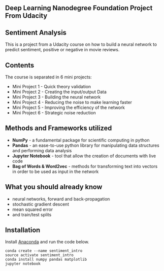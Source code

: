 ## Deep Learning Nanodegree Foundation Project From Udacity

## Sentiment Analysis

This is a project from a Udacity course on how to build a neural network to predict sentiment, positive or negative in movie reviews. 

## Contents

The course is separated in 6 mini projects:

- Mini Project 1 - Quick theory validation 
- Mini Project 2 - Creating the input/output Data
- Mini Project 3 - Building the neural network
- Mini Project 4 - Reducing the noise to make learning faster
- Mini Project 5 - Improving the efficiency of the network
- Mini Project 6 - Strategic noise reduction

## Methods and Frameworks utilized

- **NumPy** - a fundamental package for scientific computing in python
- **Pandas** - an ease-to-use python library for manipulating data structures and performing data analysis
- **Jupyter Notebook** - tool that allow the creation of documents with live code
- **Bag of Words & Word2vec** - methods for transforming text into vectors in order to be used as input in the network

## What you should already know

- neural networks, forward and back-propagation
- stochastic gradient descent
- mean squared error
- and train/test splits

## Installation

Install [Anaconda](https://www.anaconda.com/distribution/) and run the code below.

```
conda create --name sentiment_intro
source activate sentiment_intro
conda install numpy pandas matplotlib
jupyter notebook
```
